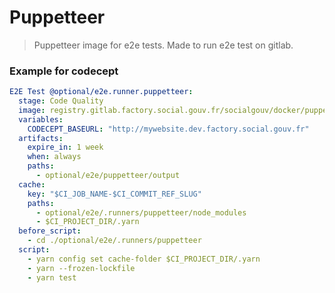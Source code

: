 # Puppetteer 

> Puppetteer image for e2e tests. Made to run e2e test on gitlab.

### Example for codecept

```yaml
E2E Test @optional/e2e.runner.puppetteer:
  stage: Code Quality
  image: registry.gitlab.factory.social.gouv.fr/socialgouv/docker/puppetteer:<version>
  variables:
    CODECEPT_BASEURL: "http://mywebsite.dev.factory.social.gouv.fr"
  artifacts:
    expire_in: 1 week
    when: always
    paths:
      - optional/e2e/puppetteer/output
  cache:
    key: "$CI_JOB_NAME-$CI_COMMIT_REF_SLUG"
    paths:
      - optional/e2e/.runners/puppetteer/node_modules
      - $CI_PROJECT_DIR/.yarn
  before_script:
    - cd ./optional/e2e/.runners/puppetteer
  script:
    - yarn config set cache-folder $CI_PROJECT_DIR/.yarn
    - yarn --frozen-lockfile
    - yarn test
```
